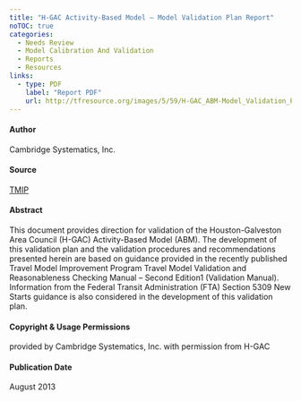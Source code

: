 ```yaml
---
title: "H-GAC Activity-Based Model – Model Validation Plan Report"
noTOC: true
categories:
  - Needs Review
  - Model Calibration And Validation
  - Reports
  - Resources
links:
  - type: PDF
    label: "Report PDF"
    url: http://tfresource.org/images/5/59/H-GAC_ABM-Model_Validation_Plan.Final.pdf
---
```


#### Author

Cambridge Systematics, Inc.

#### Source

[TMIP](TMIP)

#### Abstract

This document provides direction for validation of the Houston-Galveston Area Council (H-GAC) Activity-Based Model (ABM). The development of this validation plan and the validation procedures and recommendations presented herein are based on guidance provided in the recently published Travel Model Improvement Program Travel Model Validation and Reasonableness Checking Manual – Second Edition1 (Validation Manual). Information from the Federal Transit Administration (FTA) Section 5309 New Starts guidance is also considered in the development of this validation plan.

#### Copyright & Usage Permissions

provided by Cambridge Systematics, Inc. with permission from H-GAC

#### Publication Date

August 2013
